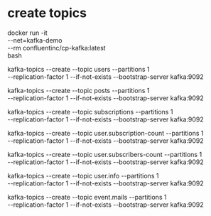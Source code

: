 
# create topics
docker run -it \
    --net=kafka-demo \
    --rm confluentinc/cp-kafka:latest \
    bash

kafka-topics --create --topic users --partitions 1 \
--replication-factor 1 --if-not-exists --bootstrap-server kafka:9092

kafka-topics --create --topic posts --partitions 1 \
--replication-factor 1 --if-not-exists --bootstrap-server kafka:9092

kafka-topics --create --topic subscriptions --partitions 1 \
--replication-factor 1 --if-not-exists --bootstrap-server kafka:9092

kafka-topics --create --topic user.subscription-count --partitions 1 \
--replication-factor 1 --if-not-exists --bootstrap-server kafka:9092

kafka-topics --create --topic user.subscribers-count --partitions 1 \
--replication-factor 1 --if-not-exists --bootstrap-server kafka:9092

kafka-topics --create --topic user.info --partitions 1 \
--replication-factor 1 --if-not-exists --bootstrap-server kafka:9092

kafka-topics --create --topic event.mails --partitions 1 \
--replication-factor 1 --if-not-exists --bootstrap-server kafka:9092
